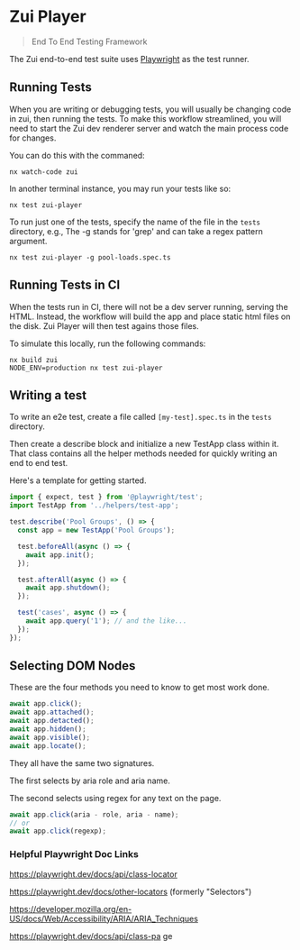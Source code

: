 # Zui Player

> End To End Testing Framework

The Zui end-to-end test suite uses [Playwright](https://playwright.dev/) as the test runner.

## Running Tests

When you are writing or debugging tests, you will usually be changing code in zui, then running the tests. To make this workflow streamlined, you will need to start the Zui dev renderer server and watch the main process code for changes.

You can do this with the commaned:

```
nx watch-code zui
```

In another terminal instance, you may run your tests like so:

```
nx test zui-player
```

To run just one of the tests, specify the name of the file in the `tests` directory, e.g., The -g stands for 'grep' and can take a regex pattern argument.

```
nx test zui-player -g pool-loads.spec.ts
```

## Running Tests in CI

When the tests run in CI, there will not be a dev server running, serving the HTML. Instead, the workflow will build the app and place static html files on the disk. Zui Player will then test agains those files.

To simulate this locally, run the following commands:

```
nx build zui
NODE_ENV=production nx test zui-player
```

## Writing a test

To write an e2e test, create a file called `[my-test].spec.ts` in the `tests` directory.

Then create a describe block and initialize a new TestApp class within it. That class contains all the helper methods needed for quickly writing an end to end test.

Here's a template for getting started.

```ts
import { expect, test } from '@playwright/test';
import TestApp from '../helpers/test-app';

test.describe('Pool Groups', () => {
  const app = new TestApp('Pool Groups');

  test.beforeAll(async () => {
    await app.init();
  });

  test.afterAll(async () => {
    await app.shutdown();
  });

  test('cases', async () => {
    await app.query('1'); // and the like...
  });
});
```

## Selecting DOM Nodes

These are the four methods you need to know to get most work done.

```ts
await app.click();
await app.attached();
await app.detacted();
await app.hidden();
await app.visible();
await app.locate();
```

They all have the same two signatures.

The first selects by aria role and aria name.

The second selects using regex for any text on the page.

```ts
await app.click(aria - role, aria - name);
// or
await app.click(regexp);
```

### Helpful Playwright Doc Links

https://playwright.dev/docs/api/class-locator

https://playwright.dev/docs/other-locators (formerly "Selectors")

https://developer.mozilla.org/en-US/docs/Web/Accessibility/ARIA/ARIA_Techniques

https://playwright.dev/docs/api/class-pa
ge
